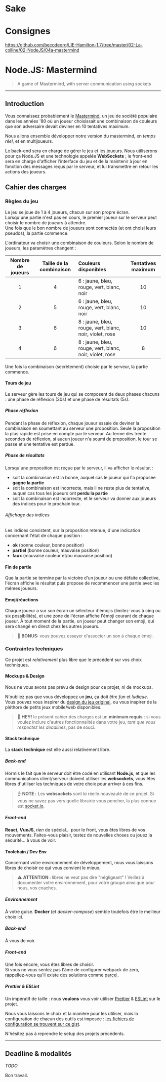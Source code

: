 # Sake



# Consignes

https://github.com/becodeorg/LIE-Hamilton-1.7/tree/master/02-La-colline/02-NodeJS/04a-mastermind

# Node.JS: Mastermind

> A game of Mastermind, with server communication using sockets

* * *

## Introduction

Vous connaissez probablement le [Mastermind](https://fr.wikipedia.org/wiki/Mastermind), un jeu de société populaire dans les années '80 où un joueur choisissait une combinaison de couleurs que son adversaire devait deviner en 10 tentatives maximum.

Nous allons ensemble développer notre version du mastermind, en _temps réel_, et en multijoueurs.

Le back-end sera en charge de gérer le jeu et les joueurs. Nous utiliserons pour ça Node.JS et une technologie appelée **WebSockets** ; le front-end sera en charge d'afficher l'interface du jeu et de la maintenir à jour en fonction des messages reçus par le serveur, et lui transmettre en retour les actions des joueurs.

## Cahier des charges

### Règles du jeu

Le jeu se joue de 1 à 4 joueurs, chacun sur son propre écran.  
Lorsqu'une partie n'est pas en cours, le premier joueur sur le serveur peut choisir le nombre de joueurs à attendre.  
Une fois que le bon nombre de joueurs sont connectés (et ont choisi leurs pseudos), la partie commence.

L'ordinateur va choisir une combinaison de couleurs. Selon le nombre de joueurs, les paramètres changent :

| Nombre de joueurs | Taille de la combinaison | Couleurs disponibles | Tentatives maximum |
|:-----:|:-----:|:----- |:-----:|
| 1 | 4 | 6 : jaune, bleu, rouge, vert, blanc, noir | 10 |
| 2 | 5 | 6 : jaune, bleu, rouge, vert, blanc, noir | 10 |
| 3 | 6 | 8 : jaune, bleu, rouge, vert, blanc, noir, violet, rose | 10 |
| 4 | 6 | 8 : jaune, bleu, rouge, vert, blanc, noir, violet, rose | 8 |

Une fois la combinaison (secrètement) choisie par le serveur, la partie commence.

#### Tours de jeu

Le serveur gère les tours de jeu qui se composent de deux phases chacuns : une phase de réflexion (30s) et une phase de résultats (5s).

##### Phase réflexion

Pendant la phase de réflexion, chaque joueur essaie de deviner la combinaison en soumettant au serveur une proposition. Seule la proposition la plus rapide est prise en compte par le serveur. Au terme des trente secondes de réflexion, si aucun joueur n'a soumi de proposition, le tour se passe et une tentative est perdue.

##### Phase de résultats

Lorsqu'une proposition est reçue par le serveur, il va afficher le résultat : 

- soit la combinaison est la bonne, auquel cas le joueur qui l'a proposée **gagne la partie**
- soit la combinaison est incorrecte, mais il ne reste plus de tentative, auquel cas tous les joueurs ont **perdu la partie**
- soit la combinaison est incorrecte, et le serveur va donner aux joueurs des indices pour le prochain tour.

###### Affichage des indices

Les indices consistent, sur la proposition retenue, d'une indication concernant l'état de chaque position :

- **ok** (bonne couleur, bonne position)
- **partiel** (bonne couleur, mauvaise position)
- **faux** (mauvaise couleur et/ou mauvaise position)

#### Fin de partie

Que la partie se termine par la victoire d'un joueur ou une défaite collective, l'écran affiche le résultat puis propose de recommencer une partie avec les mêmes joueurs.

#### Emoji/réactions

Chaque joueur a sur son écran un sélecteur d'émojis (limitez-vous à cinq ou six possibilités), et une zone de l'écran affiche l'émoji courant de chaque joueur. À tout moment de la partie, un joueur peut changer son emoji, qui sera changé en direct chez les autres joueurs.

> 🖖 **BONUS:** vous pouvez essayer d'associer un son à chaque émoji.

### Contraintes techniques

Ce projet est *relativement* plus libre que le précédent sur vos choix techniques.

#### Mockups & Design

Nous ne vous avons pas prévu de design pour ce projet, ni de mockups.

N'oubliez pas que vous développez un **jeu**, ça doit être *fun* et *ludique*.  
Vous pouvez vous inspirer du [design du jeu original](https://www.google.com/search?q=mastermind+board+game&tbm=isch), ou vous inspirer de la pléthore de petits jeux mobile/web disponibles.

> 👋 **HEY!** le présent cahier des charges est un **minimum requis** : si vous voulez inclure d'autres fonctionnalités dans votre jeu, *tant que vous respectez les deadlines*, pas de souci.

#### Stack technique

La **stack technique** est elle aussi relativement libre.

##### Back-end

Hormis le fait que le serveur doit être codé en utilisant **Node.js**, et que les communications client/serveur doivent utiliser les **websockets**, vous êtes libres d'utiliser les techniques de votre choix pour arriver à ces fins.

> ☝️ **NOTE :** Les **websockets** sont *la* réelle nouveauté de ce projet. Si vous ne savez pas vers quelle librairie vous pencher, la plus connue est [socket.io](https://socket.io).

##### Front-end

**React**, **VueJS**, *rien* de spécial… pour le front, vous êtes libres de vos mouvements. Faites-vous plaisir, testez de nouvelles choses ou jouez la sécurité… à vous de voir.

#### Toolchain / Dev Env

Concernant votre environnement de développement, nous vous laissons libres de choisir ce qui vous convient le mieux.

> ⚠️ **ATTENTION :** libres ne veut pas dire "négligeant" ! Veillez à documenter votre environnement, pour votre groupe ainsi que pour nous, vos coaches.

##### Environnement

À votre guise. **Docker** (et *docker-compose*) semble toutefois être le meilleur choix ici.

##### Back-end

À vous de voir.

##### Front-end

Une fois encore, vous êtes libres de choisir.  
Si vous ne vous sentez pas l'âme de configurer webpack de zero, rappellez-vous qu'il existe des solutions comme [parcel](https://parceljs.org).

##### Prettier & ESLint

Un impératif de taille : nous **voulons** vous voir utiliser [Prettier](https://prettier.io) & [ESLint](https://eslint.org) sur le projet.

Nous vous laissons le choix et la manière pour les utiliser, mais la configuration de chacun des outils est imposée : [les fichiers de configuration se trouvent sur ce gist](https://gist.github.com/leny/e55a3e1ba32b639eabb7a03ffe81215a).

N'hésitez pas à reprendre le setup des projets précédents.

* * *

## Deadline & modalités

*TODO*

Bon travail.

